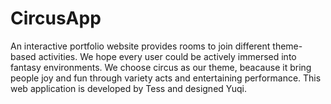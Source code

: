 # CircusApp
An interactive portfolio website provides rooms to join different theme-based activities. We hope every user could be actively immersed into fantasy environments. We choose circus as our theme, beacause it bring people joy and fun through variety acts and entertaining performance. This web application is developed by Tess and designed Yuqi.